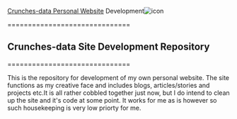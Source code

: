 [Crunches-data Personal Website](http://crunches-data.appspot.com) Development![icon](https://github.com/medmatix/crunches-data2/blob/master/img/DNA-tree-crop2-alpha.png)
  
==============================
## Crunches-data Site Development Repository
==============================

This is the repository for development of my own personal website. The site functions as my creative face and includes blogs, articles/stories and projects etc.It is all rather cobbled together just now, but I do intend to clean up the site and it's code at some point. It works for me as is however so such housekeeping is very low priorty for me.
   

  

